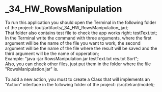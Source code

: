 # _34_HW_RowsManipulation

To run this application you should open the Terminal in the following folder of the project: /out/artifacts/_34_HW_RowsManipulation_jar/;<br />
That folder also contains test file to check the app works right: testText.txt;<br />
In the Terminal write the command with three arguments, where the first argument will be the name of the file you want to work, the second argument will be the name of the file where the result will be saved and the third argument will be the name of opperation;<br />
Example: "java -jar RowsManipulation.jar testText.txt res.txt Sort";<br />
Also, you can check other files, just put them in the folder where the file "RowsManipulation.jar" is.<br />
<br />
To add a new action, you must to create a Class that will implements an "Action" interface in the following folder of the project: /src/telran/model/; 
